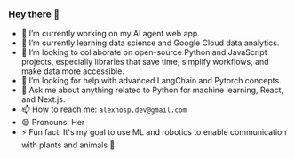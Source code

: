 ### Hey there 🤙

- 🔭 I’m currently working on my AI agent web app.
- 🌱 I’m currently learning data science and Google Cloud data analytics.
- 👭 I’m looking to collaborate on open-source Python and JavaScript projects, especially libraries that save time, simplify workflows, and make data more accessible.
- 🤔 I’m looking for help with advanced LangChain and Pytorch concepts.
- 💬 Ask me about anything related to Python for machine learning, React, and Next.js.
- 📫 How to reach me: `alexhosp.dev@gmail.com`
- 😄 Pronouns: Her
- ⚡ Fun fact: It's my goal to use ML and robotics to enable communication with plants and animals 🌱
